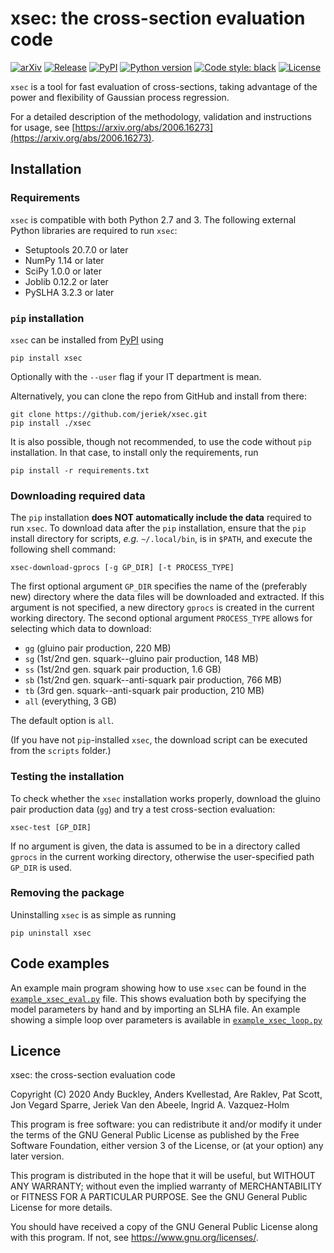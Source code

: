 # xsec: the cross-section evaluation code

[![arXiv](https://img.shields.io/badge/arxiv-2006.16273-red)](https://arxiv.org/abs/2006.16273)
[![Release](https://img.shields.io/github/v/release/jeriek/xsec)](https://github.com/jeriek/xsec/releases)
[![PyPI](https://img.shields.io/pypi/v/xsec.svg)](https://pypi.org/project/xsec/)
[![Python version](https://img.shields.io/pypi/pyversions/xsec.svg)](https://www.python.org/downloads/)
[![Code style: black](https://img.shields.io/badge/code%20style-black-000000.svg)](https://github.com/ambv/black)
[![License](https://img.shields.io/github/license/jeriek/xsec.svg)](./LICENSE)


`xsec` is a tool for fast evaluation of cross-sections, taking advantage
of the power and flexibility of Gaussian process regression.

For a detailed description of the methodology, validation and instructions for usage,
see [https://arxiv.org/abs/2006.16273](https://arxiv.org/abs/2006.16273).

## Installation

### Requirements
`xsec` is compatible with both Python 2.7 and 3.
The following external Python libraries are required to run `xsec`:

- Setuptools 20.7.0 or later
- NumPy 1.14 or later
- SciPy 1.0.0 or later
- Joblib 0.12.2 or later
- PySLHA 3.2.3 or later

### `pip` installation
`xsec` can be installed from [PyPI](https://pypi.org/project/xsec/) using
```
pip install xsec
```
Optionally with the `--user` flag if your IT department is mean.

Alternatively, you can clone the repo from GitHub and install from there:
```
git clone https://github.com/jeriek/xsec.git
pip install ./xsec
```

It is also possible, though not recommended, to use the code without `pip` installation.
In that case, to install only the requirements, run
```
pip install -r requirements.txt
```

### Downloading required data
The `pip` installation **does NOT automatically include the data** required to run `xsec`. To download data after the `pip` installation, ensure that the `pip` install directory for scripts, *e.g.* `~/.local/bin`, is in `$PATH`, and execute the following shell command:
```
xsec-download-gprocs [-g GP_DIR] [-t PROCESS_TYPE]
```
The first optional argument `GP_DIR` specifies the name of the (preferably new) directory where the data files will be downloaded and extracted.
If this argument is not specified, a new directory `gprocs` is created in the current working directory. The second optional argument `PROCESS_TYPE` allows for selecting which data to download:

- `gg` (gluino pair production, 220 MB)
- `sg` (1st/2nd gen. squark--gluino pair production, 148 MB)
- `ss` (1st/2nd gen. squark pair production, 1.6 GB)
- `sb` (1st/2nd gen. squark--anti-squark pair production, 766 MB)
- `tb` (3rd gen. squark--anti-squark pair production, 210 MB)
- `all` (everything, 3 GB)

The default option is `all`.

(If you have not `pip`-installed `xsec`, the download script can be executed from the `scripts` folder.)

### Testing the installation
To check whether the `xsec` installation works properly, download the gluino pair production data (`gg`) and try a test cross-section evaluation:
```
xsec-test [GP_DIR]
```
If no argument is given, the data is assumed to be in a directory called `gprocs` in the current working directory, otherwise the user-specified path `GP_DIR` is used.

### Removing the package
Uninstalling `xsec` is as simple as running
```
pip uninstall xsec
```

## Code examples
An example main program showing how to use `xsec` can be found in the [`example_xsec_eval.py`](examples/example_xsec_eval.py) file. This shows evaluation both by specifying the model parameters by hand and by importing an SLHA file. An example showing a simple loop over parameters is available in [`example_xsec_loop.py`](examples/example_xsec_loop.py)

## Licence

xsec: the cross-section evaluation code

Copyright (C) 2020  Andy Buckley, Anders Kvellestad, Are Raklev, Pat Scott, Jon Vegard Sparre, Jeriek Van den Abeele, Ingrid A. Vazquez-Holm

This program is free software: you can redistribute it and/or modify it under the terms of the GNU General Public License as published by the Free Software Foundation, either version 3 of the License, or (at your option) any later version.

This program is distributed in the hope that it will be useful, but WITHOUT ANY WARRANTY; without even the implied warranty of
MERCHANTABILITY or FITNESS FOR A PARTICULAR PURPOSE.  See the GNU General Public License for more details.

You should have received a copy of the GNU General Public License along with this program. If not, see <https://www.gnu.org/licenses/>.
